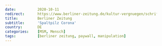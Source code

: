 ```yaml
---
date:          2020-10-11
redirect:      https://www.berliner-zeitung.de/kultur-vergnuegen/schriftstellerin-kathrin-schmidt-zweifelt-an-der-pandemie-spaltpilz-corona-empathie-und-urteilsfreiheit-li.110079
title:         Berliner Zeitung
subtitle:      'Spaltpilz Corona'
country:       DE
categories:    [MSM, Mensch]
tags:          [berliner zeitung, paywall, manipulation]
---
```

